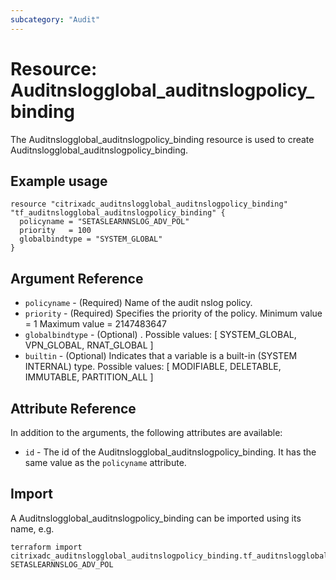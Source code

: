 ```yaml
---
subcategory: "Audit"
---
```


# Resource: Auditnslogglobal_auditnslogpolicy_binding

The Auditnslogglobal_auditnslogpolicy_binding resource is used to create Auditnslogglobal_auditnslogpolicy_binding.


## Example usage

```hcl
resource "citrixadc_auditnslogglobal_auditnslogpolicy_binding" "tf_auditnslogglobal_auditnslogpolicy_binding" {
  policyname = "SETASLEARNNSLOG_ADV_POL"
  priority   = 100
  globalbindtype = "SYSTEM_GLOBAL"
}
```


## Argument Reference

* `policyname` - (Required) Name of the audit nslog policy.
* `priority` - (Required) Specifies the priority of the policy. Minimum value =  1 Maximum value =  2147483647
* `globalbindtype` - (Optional) . Possible values: [ SYSTEM_GLOBAL, VPN_GLOBAL, RNAT_GLOBAL ]
* `builtin` - (Optional) Indicates that a variable is a built-in (SYSTEM INTERNAL) type. Possible values: [ MODIFIABLE, DELETABLE, IMMUTABLE, PARTITION_ALL ]


## Attribute Reference

In addition to the arguments, the following attributes are available:

* `id` - The id of the Auditnslogglobal_auditnslogpolicy_binding. It has the same value as the `policyname` attribute.


## Import

A Auditnslogglobal_auditnslogpolicy_binding can be imported using its name, e.g.

```shell
terraform import citrixadc_auditnslogglobal_auditnslogpolicy_binding.tf_auditnslogglobal_auditnslogpolicy_binding SETASLEARNNSLOG_ADV_POL
```
